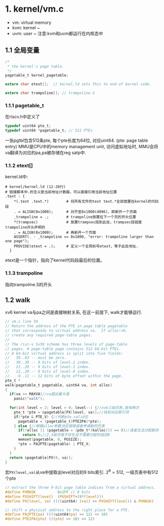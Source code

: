 # 1. kernel/vm.c
- vm: virtual memory
- kvm: kernel ~
- uvm: user ~
注意:kvm和uvm都运行在内核态中
## 1.1 全局变量
```C
/*
 * the kernel's page table.
 */
pagetable_t kernel_pagetable;

extern char etext[];  // kernel.ld sets this to end of kernel code.

extern char trampoline[]; // trampoline.S
```
### 1.1.1 pagetable_t
在riscv.h中定义了
```C
typedef uint64 pte_t;
typedef uint64 *pagetable_t; // 512 PTEs
```
一张pgtbl包含512条pte, 每个pte长度为64位, 对应uint64. (pte: page table entry)
MMU是CPU中的memory management unit, 访问虚拟地址时, MMU会将va翻译为对应的pa,pa被存储在reg satp中. 
### 1.1.2 etext[]
kernel.ld中:
```Linker
# kernel/kernel.ld (12-20行)
# 链接脚本中.的含义是当前地址计数器，可以直接引用当前地址位置
.text : {
    *(.text .text.*)		# 将所有文件的text text.*全部放置在kernel的代码段
    . = ALIGN(0x1000);		# 对齐至0x1000(4096)，即新开一个页面
    _trampoline = .;		# trampoline放置在下一个页的开头位置
    *(trampsec)				# 放置trampsec段到此处，trampsec段就是trampoline开头声明的
    . = ALIGN(0x1000);		# 再新开一个页面
    ASSERT(. - _trampoline == 0x1000, "error: trampoline larger than one page");
    PROVIDE(etext = .);		# 定义一个全局标号etext，等于此处地址.
  }
```
etext是一个指针，指向了kernel代码段最后的位置。
### 1.1.3 trampoline
指向trampoline.S的开头

## 1.2 walk
xv6 kernel va与pa之间是直接映射关系, 在这一前提下, walk才能够运行.
```C
// vm.c line 59
// Return the address of the PTE in page table pagetable
// that corresponds to virtual address va.  If alloc!=0,
// create any required page-table pages.
//
// The risc-v Sv39 scheme has three levels of page-table
// pages. A page-table page contains 512 64-bit PTEs.
// A 64-bit virtual address is split into five fields:
//   39..63 -- must be zero.
//   30..38 -- 9 bits of level-2 index.
//   21..29 -- 9 bits of level-1 index.
//   12..20 -- 9 bits of level-0 index.
//    0..11 -- 12 bits of byte offset within the page.
pte_t *
walk(pagetable_t pagetable, uint64 va, int alloc)
{
  if(va >= MAXVA)//va超出最大值
    panic("walk");
  
  for(int level = 2; level > 0; level--) {//xv6三级页表,查询两次
    pte_t *pte = &pagetable[PX(level, va)];//找到对应索引项
    if(*pte & PTE_V) {//判断pte_valid位
      pagetable = (pagetable_t)PTE2PA(*pte);
    } else {//根据alloc参数决定报错或者申请新的页表
      if(!alloc || (pagetable = (pde_t*)kalloc()) == 0)//或者无法分配新的页表
        return 0;//2,3级页表不存在且不需要分配时返回0
      memset(pagetable, 0, PGSIZE);
      *pte = PA2PTE(pagetable) | PTE_V;
    }
  }
  return &pagetable[PX(0, va)];
}
```
宏`PX(level,va)`从va中提取出level对应的9 bits索引. $2^9 = 512$, 一级页表中有512个pte
```C
// extract the three 9-bit page table indices from a virtual address.
#define PXMASK          0x1FF // 9 bits
#define PXSHIFT(level)  (PGSHIFT+(9*(level)))
#define PX(level, va) ((((uint64) (va)) >> PXSHIFT(level)) & PXMASK)
```

```C
// shift a physical address to the right place for a PTE.
#define PA2PTE(pa) ((((uint64)pa) >> 12) << 10)
#define PTE2PA(pte) (((pte) >> 10) << 12)
```